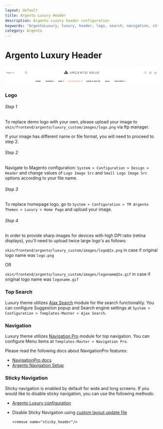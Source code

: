 ```yaml
---
layout: default
title: Argento Luxury Header
description: Argento Luxury header configuration
keywords: "ArgentoLuxury, luxury, header, logo, search, navigation, sticky navigation"
category: Argento
---
```


# Argento Luxury Header

![Luxury header](/images/argento/luxury/header/header.png)

### Logo

###### Step 1

To replace demo logo with your own, please upload your image to
`skin/frontend/argento/luxury_custom/images/logo.png` via ftp manager.

If your image has different name or file format, you will need to proceed to step 2.

###### Step 2

Navigate to Magento configuration: `System > Configuration > Design > Header` and
change values of `Logo Image Src` and `Small Logo Image Src` options according
to your file name.

###### Step 3

To replace homepage logo,
go to `System > Configuration > TM Argento Themes > Luxury > Home Page` and upload your image.

###### Step 4

In order to provide sharp images for devices with high DPI ratio (retina displays),
you'll need to upload twice large logo's as follows:

`skin/frontend/argento/luxury_custom/images/logo@2x.png` in case if original logo
name was `logo.png`

OR

`skin/frontend/argento/luxury_custom/images/logoname@2x.gif` in case if original logo
name was `logoname.gif`

### Top Search

Luxury theme utilizes [Ajax Search](/m1/extensions/ajaxsearch/) module for the search functionality. You can
configure Suggestion popup and Search engine settings at
`System > Configuration > Templates-Master > Ajax Search`.

### Navigation

Luxury theme utilizes [Navigation Pro](/m1/extensions/navigationpro/) module for top navigation.
You can configure Menu items at `Templates-Master > Navigation Pro`.

Please read the following docs about NavigationPro features:

- [NavigationPro docs](/m1/extensions/navigationpro/)
- [Argento Navigation Setup](/m1/argento/navigation-setup/)

### Sticky Navigation

Sticky navigation is enabled by default for wide and long screens. If you would
like to disable sticky navigation, you can use the following methods:

 -  [Argento Luxury configuration](/m1/argento/luxury/configuration/#sticky-header)
 -  Disable Sticky Navigation using [custom layout update file](/m1/argento/theme-customization/small-changes/#custom-layout-update-file)

    ```
    <remove name="sticky_header"/>
    ```
